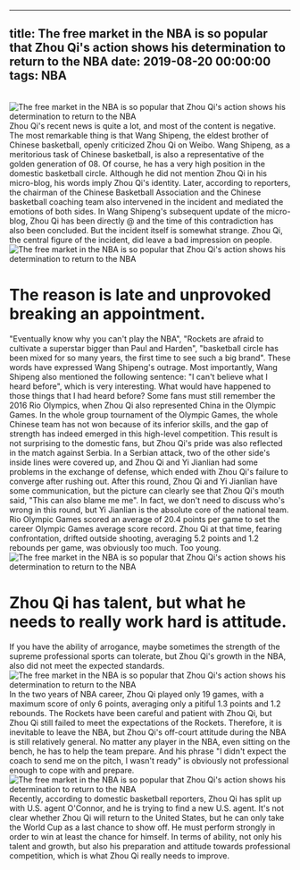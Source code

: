 
---
title: The free market in the NBA is so popular that Zhou Qi's action shows his determination to return to the NBA
date: 2019-08-20 00:00:00
tags:  NBA
---
​
![The free market in the NBA is so popular that Zhou Qi's action shows his determination to return to the NBA](8cc48925dd394bc29f2b691b7d0c8052.jpg)
​
Zhou Qi's recent news is quite a lot, and most of the content is negative. The most remarkable thing is that Wang Shipeng, the eldest brother of Chinese basketball, openly criticized Zhou Qi on Weibo.
Wang Shipeng, as a meritorious task of Chinese basketball, is also a representative of the golden generation of 08. Of course, he has a very high position in the domestic basketball circle. Although he did not mention Zhou Qi in his micro-blog, his words imply Zhou Qi's identity.
Later, according to reporters, the chairman of the Chinese Basketball Association and the Chinese basketball coaching team also intervened in the incident and mediated the emotions of both sides. In Wang Shipeng's subsequent update of the micro-blog, Zhou Qi has been directly @ and the time of this contradiction has also been concluded.
But the incident itself is somewhat strange. Zhou Qi, the central figure of the incident, did leave a bad impression on people.
​
![The free market in the NBA is so popular that Zhou Qi's action shows his determination to return to the NBA](16779e7d256945af8674316750a48d83.jpg)
​
# The reason is late and unprovoked breaking an appointment.
"Eventually know why you can't play the NBA", "Rockets are afraid to cultivate a superstar bigger than Paul and Harden", "basketball circle has been mixed for so many years, the first time to see such a big brand". These words have expressed Wang Shipeng's outrage.
Most importantly, Wang Shipeng also mentioned the following sentence: "I can't believe what I heard before", which is very interesting.
What would have happened to those things that I had heard before? Some fans must still remember the 2016 Rio Olympics, when Zhou Qi also represented China in the Olympic Games.
In the whole group tournament of the Olympic Games, the whole Chinese team has not won because of its inferior skills, and the gap of strength has indeed emerged in this high-level competition.
This result is not surprising to the domestic fans, but Zhou Qi's pride was also reflected in the match against Serbia.
In a Serbian attack, two of the other side's inside lines were covered up, and Zhou Qi and Yi Jianlian had some problems in the exchange of defense, which ended with Zhou Qi's failure to converge after rushing out.
After this round, Zhou Qi and Yi Jianlian have some communication, but the picture can clearly see that Zhou Qi's mouth said, "This can also blame me me".
In fact, we don't need to discuss who's wrong in this round, but Yi Jianlian is the absolute core of the national team. Rio Olympic Games scored an average of 20.4 points per game to set the career Olympic Games average score record. Zhou Qi at that time, fearing confrontation, drifted outside shooting, averaging 5.2 points and 1.2 rebounds per game, was obviously too much. Too young.
​
![The free market in the NBA is so popular that Zhou Qi's action shows his determination to return to the NBA](68553f0547294bc891689c30ebb8d5ae.jpg)
​
# Zhou Qi has talent, but what he needs to really work hard is attitude.
If you have the ability of arrogance, maybe sometimes the strength of the supreme professional sports can tolerate, but Zhou Qi's growth in the NBA, also did not meet the expected standards.
​
![The free market in the NBA is so popular that Zhou Qi's action shows his determination to return to the NBA](00ea8404c23c41eeafd74c526f2c5530.jpg)
​
In the two years of NBA career, Zhou Qi played only 19 games, with a maximum score of only 6 points, averaging only a pitiful 1.3 points and 1.2 rebounds. The Rockets have been careful and patient with Zhou Qi, but Zhou Qi still failed to meet the expectations of the Rockets.
Therefore, it is inevitable to leave the NBA, but Zhou Qi's off-court attitude during the NBA is still relatively general. No matter any player in the NBA, even sitting on the bench, he has to help the team prepare. And his phrase "I didn't expect the coach to send me on the pitch, I wasn't ready" is obviously not professional enough to cope with and prepare.
​
![The free market in the NBA is so popular that Zhou Qi's action shows his determination to return to the NBA](77a85be7bd5149c9b4f46b2c89f606ac.jpg)
​
Recently, according to domestic basketball reporters, Zhou Qi has split up with U.S. agent O'Connor, and he is trying to find a new U.S. agent.
It's not clear whether Zhou Qi will return to the United States, but he can only take the World Cup as a last chance to show off. He must perform strongly in order to win at least the chance for himself.
In terms of ability, not only his talent and growth, but also his preparation and attitude towards professional competition, which is what Zhou Qi really needs to improve.